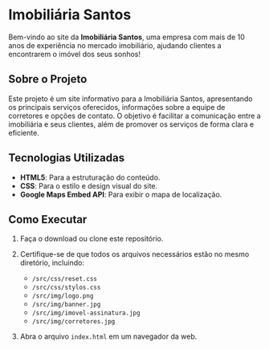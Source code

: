 # Imobiliária Santos

Bem-vindo ao site da **Imobiliária Santos**, uma empresa com mais de 10 anos de experiência no mercado imobiliário, ajudando clientes a encontrarem o imóvel dos seus sonhos!

## Sobre o Projeto

Este projeto é um site informativo para a Imobiliária Santos, apresentando os principais serviços oferecidos, informações sobre a equipe de corretores e opções de contato. O objetivo é facilitar a comunicação entre a imobiliária e seus clientes, além de promover os serviços de forma clara e eficiente.

## Tecnologias Utilizadas

- **HTML5**: Para a estruturação do conteúdo.
- **CSS**: Para o estilo e design visual do site.
- **Google Maps Embed API**: Para exibir o mapa de localização.

## Como Executar

1. Faça o download ou clone este repositório.

2. Certifique-se de que todos os arquivos necessários estão no mesmo diretório, incluindo:
   - `/src/css/reset.css`
   - `/src/css/stylos.css`
   - `/src/img/logo.png`
   - `/src/img/banner.jpg`
   - `/src/img/imovel-assinatura.jpg`
   - `/src/img/corretores.jpg`

3. Abra o arquivo `index.html` em um navegador da web.
